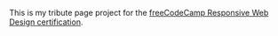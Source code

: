 This is my tribute page project for the [freeCodeCamp Responsive Web Design certification](https://www.freecodecamp.org/learn/2022/responsive-web-design/build-a-tribute-page-project/build-a-tribute-page).

